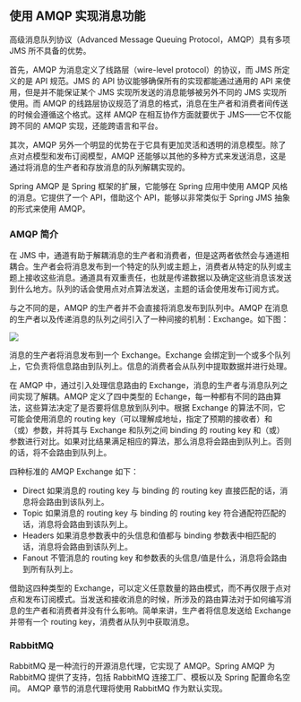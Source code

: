 ## 使用 AMQP 实现消息功能 ##

高级消息队列协议（Advanced Message Queuing Protocol，AMQP）具有多项 JMS 所不具备的优势。

首先，AMQP 为消息定义了线路层（wire-level protocol）的协议，而 JMS 所定义的是 API 规范。JMS 的 API 协议能够确保所有的实现都能通过通用的 API 来使用，但是并不能保证某个 JMS 实现所发送的消息能够被另外不同的 JMS 实现所使用。而 AMQP 的线路层协议规范了消息的格式，消息在生产者和消费者间传送的时候会遵循这个格式。这样 AMQP 在相互协作方面就要优于 JMS——它不仅能跨不同的 AMQP 实现，还能跨语言和平台。

其次，AMQP 另外一个明显的优势在于它具有更加灵活和透明的消息模型。除了点对点模型和发布订阅模型，AMQP 还能够以其他的多种方式来发送消息，这是通过将消息的生产者和存放消息的队列解耦实现的。

Spring AMQP 是 Spring 框架的扩展，它能够在 Spring 应用中使用 AMQP 风格的消息。它提供了一个 API，借助这个 API，能够以非常类似于 Spring JMS 抽象的形式来使用 AMQP。

### AMQP 简介

在 JMS 中，通道有助于解耦消息的生产者和消费者，但是这两者依然会与通道相耦合。生产者会将消息发布到一个特定的队列或主题上，消费者从特定的队列或主题上接收这些消息。通道具有双重责任，也就是传递数据以及确定这些消息该发送到什么地方。队列的话会使用点对点算法发送，主题的话会使用发布订阅方式。

与之不同的是，AMQP 的生产者并不会直接将消息发布到队列中。AMQP 在消息的生产者以及传递消息的队列之间引入了一种间接的机制：Exchange。如下图：

![](http://imgsrc.baidu.com/forum/w%3D580/sign=1a97254653afa40f3cc6ced59b65038c/a4dc4ccf3bc79f3d91bb7644b3a1cd11738b2949.jpg)

消息的生产者将消息发布到一个 Exchange。Exchange 会绑定到一个或多个队列上，它负责将信息路由到队列上。信息的消费者会从队列中提取数据并进行处理。

在 AMQP 中，通过引入处理信息路由的 Exchange，消息的生产者与消息队列之间实现了解耦。AMQP 定义了四中类型的 Echange，每一种都有不同的路由算法，这些算法决定了是否要将信息放到队列中。根据 Exchange 的算法不同，它可能会使用消息的 routing key（可以理解成地址，指定了预期的接收者）和（或）参数，并将其与 Exchange 和队列之间 binding 的 routing key 和（或）参数进行对比。如果对比结果满足相应的算法，那么消息将会路由到队列上。否则的话，将不会路由到队列上。

四种标准的 AMQP Exchange 如下：

* Direct 如果消息的 routing key 与 binding 的 routing key 直接匹配的话，消息将会路由到该队列上。
* Topic 如果消息的 routing key 与 binding 的 routing key 符合通配符匹配的话，消息将会路由到该队列上。
* Headers 如果消息参数表中的头信息和值都与 binding 参数表中相匹配的话，消息将会路由到该队列上。
* Fanout 不管消息的 routing key 和参数表的头信息/值是什么，消息将会路由到所有队列上。

借助这四种类型的 Exchange，可以定义任意数量的路由模式，而不再仅限于点对点和发布订阅模式。当发送和接收消息的时候，所涉及的路由算法对于如何编写消息的生产者和消费者并没有什么影响。简单来讲，生产者将信息发送给 Exchange 并带有一个 routing key，消费者从队列中获取消息。

### RabbitMQ

RabbitMQ 是一种流行的开源消息代理，它实现了 AMQP。Spring AMQP 为 RabbitMQ 提供了支持，包括 RabbitMQ 连接工厂、模板以及 Spring 配置命名空间。
AMQP 章节的消息代理将使用 RabbitMQ 作为默认实现。